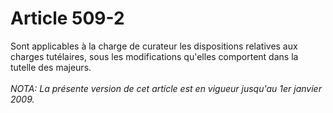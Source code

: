 # Article 509-2

Sont applicables à la charge de curateur les dispositions relatives aux charges tutélaires, sous les modifications qu'elles comportent dans la tutelle des majeurs.<br/><br/><i>NOTA:  La présente version de cet article est en vigueur jusqu'au 1er janvier 2009.</i>